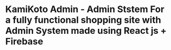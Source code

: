 # KamiKoto Admin - Admin Ststem For a fully functional shopping site with Admin System made using React js + Firebase